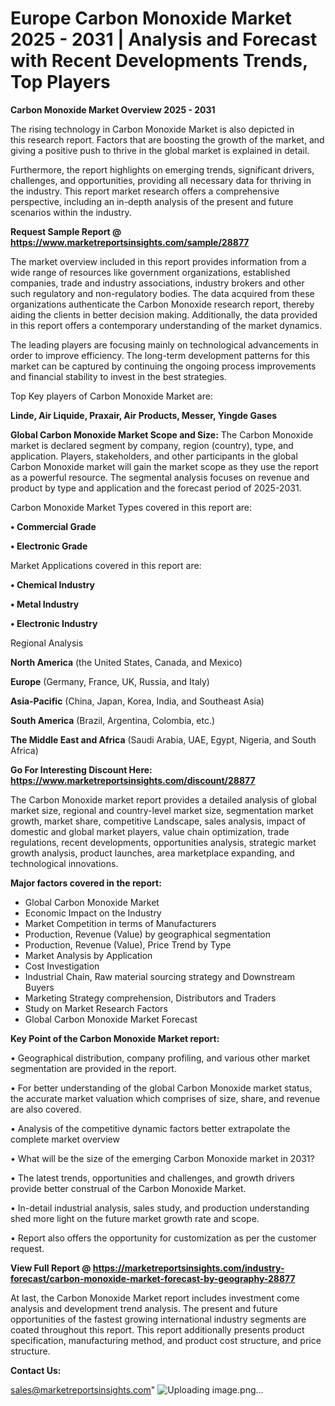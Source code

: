 # Europe Carbon Monoxide Market 2025 - 2031 | Analysis and Forecast with Recent Developments Trends, Top Players

<Strong> Carbon Monoxide Market Overview 2025 - 2031</strong>

The rising technology in Carbon Monoxide Market is also depicted in this research report. Factors that are boosting the growth of the market, and giving a positive push to thrive in the global market is explained in detail.

Furthermore, the report highlights on emerging trends, significant drivers, challenges, and opportunities, providing all necessary data for thriving in the industry. This report market research offers a comprehensive perspective, including an in-depth analysis of the present and future scenarios within the industry.

<strong>Request Sample Report @ <a href=https://www.marketreportsinsights.com/sample/28877>https://www.marketreportsinsights.com/sample/28877</a></strong>

The market overview included in this report provides information from a wide range of resources like government organizations, established companies, trade and industry associations, industry brokers and other such regulatory and non-regulatory bodies. The data acquired from these organizations authenticate the Carbon Monoxide research report, thereby aiding the clients in better decision making. Additionally, the data provided in this report offers a contemporary understanding of the market dynamics.

The leading players are focusing mainly on technological advancements in order to improve efficiency. The long-term development patterns for this market can be captured by continuing the ongoing process improvements and financial stability to invest in the best strategies.

Top Key players of Carbon Monoxide Market are:

<strong>Linde, Air Liquide, Praxair, Air Products, Messer, Yingde Gases</strong>

<strong><b>Global Carbon Monoxide Market Scope and Size:</b></strong>
The Carbon Monoxide market is declared segment by company, region (country), type, and application. Players, stakeholders, and other participants in the global Carbon Monoxide market will gain the market scope as they use the report as a powerful resource. The segmental analysis focuses on revenue and product by type and application and the forecast period of 2025-2031.

Carbon Monoxide Market Types covered in this report are:

<strong>• Commercial Grade

• Electronic Grade</strong>

Market Applications covered in this report are:

<strong>• Chemical Industry

• Metal Industry

• Electronic Industry</strong> 

Regional Analysis

<strong>North America</strong> (the United States, Canada, and Mexico)

<strong>Europe</strong> (Germany, France, UK, Russia, and Italy)

<strong>Asia-Pacific</strong> (China, Japan, Korea, India, and Southeast Asia)

<strong>South America</strong> (Brazil, Argentina, Colombia, etc.)

<strong>The Middle East and Africa</strong> (Saudi Arabia, UAE, Egypt, Nigeria, and South Africa)

<strong>Go For Interesting Discount Here: <a href=https://www.marketreportsinsights.com/discount/28877>https://www.marketreportsinsights.com/discount/28877</a></strong>

The Carbon Monoxide market report provides a detailed analysis of global market size, regional and country-level market size, segmentation market growth, market share, competitive Landscape, sales analysis, impact of domestic and global market players, value chain optimization, trade regulations, recent developments, opportunities analysis, strategic market growth analysis, product launches, area marketplace expanding, and technological innovations.

<strong><b>Major factors covered in the report:</b></strong>
<ul>
  <li>Global Carbon Monoxide Market </li>
  <li>Economic Impact on the Industry</li>
  <li>Market Competition in terms of Manufacturers</li>
  <li>Production, Revenue (Value) by geographical segmentation</li>
  <li>Production, Revenue (Value), Price Trend by Type</li>
  <li>Market Analysis by Application</li>
  <li>Cost Investigation</li>
  <li>Industrial Chain, Raw material sourcing strategy and Downstream Buyers</li>
  <li>Marketing Strategy comprehension, Distributors and Traders</li>
  <li>Study on Market Research Factors</li>
  <li>Global Carbon Monoxide Market Forecast</li>
</ul>

<strong><b>Key Point of the Carbon Monoxide Market report:</b></strong>

• Geographical distribution, company profiling, and various other market segmentation are provided in the report.

• For better understanding of the global Carbon Monoxide market status, the accurate market valuation which comprises of size, share, and revenue are also covered.

• Analysis of the competitive dynamic factors better extrapolate the complete market overview

• What will be the size of the emerging Carbon Monoxide market in 2031?

• The latest trends, opportunities and challenges, and growth drivers provide better construal of the Carbon Monoxide Market.

• In-detail industrial analysis, sales study, and production understanding shed more light on the future market growth rate and scope.

• Report also offers the opportunity for customization as per the customer request.

<strong><b>View Full Report @ <a href=https://marketreportsinsights.com/industry-forecast/carbon-monoxide-market-forecast-by-geography-28877>https://marketreportsinsights.com/industry-forecast/carbon-monoxide-market-forecast-by-geography-28877</a></b></strong>


At last, the Carbon Monoxide Market report includes investment come analysis and development trend analysis. The present and future opportunities of the fastest growing international industry segments are coated throughout this report. This report additionally presents product specification, manufacturing method, and product cost structure, and price structure.

<strong>Contact Us:</strong>

sales@marketreportsinsights.com"
![Uploading image.png…]()
